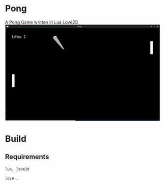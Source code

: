 # Pong
A Pong Game written in Lua Love2D
<img src=".github/pong.png" alt="Pong Image">
# Build
## Requirements
`lua, love2d`
```
love .
```
